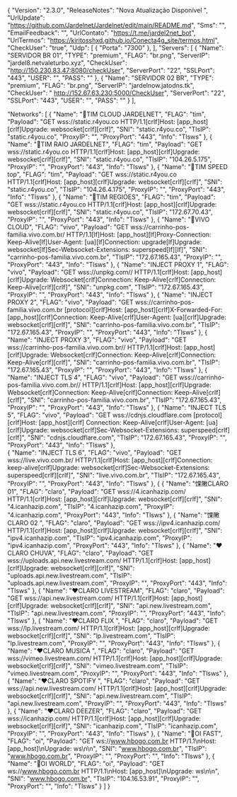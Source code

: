 {
  "Version": "2.3.0",
  "ReleaseNotes": "Nova Atualização Disponível ",
  "UrlUpdate": "https://github.com/Jardelnet/Jardelnet/edit/main/README.md",
  "Sms": "",
  "EmailFeedback": "",
  "UrlContato": "https://t.me/jardel2net_bot",
  "UrlTermos": "https://kiritosshxd.github.io/Conecta4g_site/termos.html",
  "CheckUser": "true",
  "Udp": [
    {
      "Porta": "7300"
    },
  ],
  "Servers": [
    {
      "Name": "SERVIDOR BR 01",
      "TYPE": "premium",
      "FLAG": "br.png",
      "ServerIP": "jardel8.netvaleturbo.xyz",
      "CheckUser": "http://150.230.83.47:8080/checkUser",
      "ServerPort": "22",
      "SSLPort": "443",
      "USER": "",
      "PASS": ""
    },
    {
      "Name": "SERVIDOR 02 BR",
      "TYPE": "premium",
      "FLAG": "br.png",
      "ServerIP": "jardelnow.jatodns.tk",
      "CheckUser": "
   http://152.67.63.230:5000/CheckUser",
      "ServerPort": "22",
      "SSLPort": "443",
      "USER": "",
      "PASS": ""
    }
    ],

"Networks": [
   {
      "Name": "💙TIM CLOUD JARDELNET",
      "FLAG": "tim",
      "Payload": "GET wss://static.r4you.co  HTTP/1.1[crlf]Host: [app_host][crlf]Upgrade: websocket[crlf][crlf]",
      "SNI": "static.r4you.co",
      "TlsIP": "static.r4you.co",
      "ProxyIP": "",
      "ProxyPort": "443",
      "Info": "Tlsws"
   },
    {
      "Name": "💙TIM RAIO JARDELNET",
      "FLAG": "tim",
      "Payload": "GET wss://static.r4you.co  HTTP/1.1[crlf]Host: [app_host][crlf]Upgrade: websocket[crlf][crlf]",
      "SNI": "static.r4you.co",
      "TlsIP": "104.26.5.175",
      "ProxyIP": "",
      "ProxyPort": "443",
      "Info": "Tlsws"
   },
    {
      "Name": "💙TIM SPEED top",
      "FLAG": "tim",
      "Payload": "GET wss://static.r4you.co  HTTP/1.1[crlf]Host: [app_host][crlf]Upgrade: websocket[crlf][crlf]",
      "SNI": "static.r4you.co",
      "TlsIP": "104.26.4.175",
      "ProxyIP": "",
      "ProxyPort": "443",
      "Info": "Tlsws"
   },
    {
      "Name": "💙TIM REGIOES",
      "FLAG": "tim",
      "Payload": "GET wss://static.r4you.co  HTTP/1.1[crlf]Host: [app_host][crlf]Upgrade: websocket[crlf][crlf]",
      "SNI": "static.r4you.co",
      "TlsIP": "172.67.70.43",
      "ProxyIP": "",
      "ProxyPort": "443",
      "Info": "Tlsws"
   },
    {
      "Name": "💜VIVO CLOUD",
      "FLAG": "vivo",
      "Payload": "GET wss://carrinho-pos-familia.vivo.com.br/ HTTP/1.1[lf]Host: [app_host][lf]Proxy-Connection: Keep-Alive[lf]User-Agent: [ua][lf]Connection: upgrade[lf]Upgrade: websocket[lf]Sec-Websocket-Extensions: superspeed[lf][lf]",
      "SNI": "carrinho-pos-familia.vivo.com.br",
      "TlsIP": "172.67.165.43",
      "ProxyIP": "",
      "ProxyPort": "443",
      "Info": "Tlsws"
   },
   {
   "Name": "INJECT PROXY 1",
   "FLAG": "vivo",
      "Payload": "GET wss://unpkg.com// HTTP/1.1[crlf]Host: [app_host][crlf]Upgrade: Websocket[crlf]Connection: Keep-Alive[crlf]Connection: Keep-Alive[crlf][crlf]",
      "SNI": "unpkg.com",
      "TlsIP": "172.67.165.43",
      "ProxyIP": "",
      "ProxyPort": "443",
      "Info": "Tlsws"
    },
  {
   "Name": "INJECT PROXY 2",
   "FLAG": "vivo",
      "Payload": "GET wss://carrinho-pos-familia.vivo.com.br [protocol][crlf]Host: [app_host][crlf]X-Forwarded-For: [app_host][crlf]Connection: Keep-Alive[crlf]User-Agent: [ua][crlf]Upgrade: websocket[crlf][crlf]",
      "SNI": "carrinho-pos-familia.vivo.com.br",
      "TlsIP": "172.67.165.43",
      "ProxyIP": "",
      "ProxyPort": "443",
      "Info": "Tlsws"
    },
   {
     "Name": "INJECT PROXY 3",
      "FLAG": "vivo",
      "Payload": "GET wss://carrinho-pos-familia.vivo.com.br// HTTP/1.1[crlf]Host: [app_host][crlf]Upgrade: Websocket[crlf]Connection: Keep-Alive[crlf]Connection: Keep-Alive[crlf][crlf]",
      "SNI": "carrinho-pos-familia.vivo.com.br",
      "TlsIP": "172.67.165.43",
      "ProxyIP": "",
      "ProxyPort": "443",
      "Info": "Tlsws"
    },
{
   "Name": "INJECT TLS 4",
      "FLAG": "vivo",
      "Payload": "GET wss://carrinho-pos-familia.vivo.com.br// HTTP/1.1[crlf]Host: [app_host][crlf]Upgrade: Websocket[crlf]Connection: Keep-Alive[crlf]Connection: Keep-Alive[crlf][crlf]",
      "SNI": "carrinho-pos-familia.vivo.com.br",
      "TlsIP": "172.67.165.43",
      "ProxyIP": "",
      "ProxyPort": "443",
      "Info": "Tlsws"
  },
  {
   "Name": "INJECT TLS 5",
   "FLAG": "vivo",
   "Payload": "GET wss://cdnjs.cloudflare.com [protocol][crlf]Host: [app_host][crlf] Connection: Keep-Alive[crlf]User-Agent: [ua][crlf]Upgrade: websocket[crlf]Sec-Websocket-Extensions: superspeed[crlf][crlf]",
   "SNI": "cdnjs.cloudflare.com",
   "TlsIP": "172.67.165.43",
   "ProxyIP": "",
   "ProxyPort": "443",
   "Info": "Tlsws"
  },  
  {
   "Name": "INJECT TLS 6",
   "FLAG": "vivo",
   "Payload": "GET wss://live.vivo.com.br/ HTTP/1.1[crlf]Host: [app_host][crlf]Connection: keep-alive[crlf]Upgrade: websocket[crlf]Sec-Websocket-Extensions: superspeed[crlf][crlf]",
   "SNI": "live.vivo.com.br",
   "TlsIP": "172.67.165.43",
   "ProxyIP": "",
   "ProxyPort": "443",
   "Info": "Tlsws"
  },
   {
      {
      "Name": "馃敶CLARO 01",
      "FLAG": "claro",
      "Payload": "GET wss://4.icanhazip.com/ HTTP/1.1[crlf]Host: [app_host][crlf]Upgrade: websocket[crlf][crlf]",
      "SNI": "4.icanhazip.com",
      "TlsIP": "4.icanhazip.com",
      "ProxyIP": "4.icanhazip.com",
      "ProxyPort": "443",
      "Info": "Tlsws"
    },
    {
      "Name": "馃敶CLARO 02 ",
      "FLAG": "claro",
      "Payload": "GET wss://ipv4.icanhazip.com/ HTTP/1.1[crlf]Host: [app_host][crlf]Upgrade: websocket[crlf][crlf]",
      "SNI": "ipv4.icanhazip.com",
      "TlsIP": "ipv4.icanhazip.com",
      "ProxyIP": "ipv4.icanhazip.com",
      "ProxyPort": "443",
      "Info": "Tlsws"
     },
    {
      "Name": "❤️CLARO CHUVA",
      "FLAG": "claro",
      "Payload": "GET wss://uploads.api.new.livestream.com/ HTTP/1.1[crlf]Host: [app_host][crlf]Upgrade: websocket[crlf][crlf]",
      "SNI": "uploads.api.new.livestream.com",
      "TlsIP": "uploads.api.new.livestream.com",
      "ProxyIP": "",
      "ProxyPort": "443",
      "Info": "Tlsws"
   },
    {
      "Name": "❤️CLARO LIVESTREAM",
      "FLAG": "claro",
      "Payload": "GET wss://api.new.livestream.com/ HTTP/1.1[crlf]Host: [app_host][crlf]Upgrade: websocket[crlf][crlf]",
      "SNI": "api.new.livestream.com",
      "TlsIP": "api.new.livestream.com",
      "ProxyIP": "",
      "ProxyPort": "443",
      "Info": "Tlsws"
   },
    {
      "Name": "❤️CLARO FLIX ",
      "FLAG": "claro",
      "Payload": "GET wss://lp.livestream.com/ HTTP/1.1[crlf]Host: [app_host][crlf]Upgrade: websocket[crlf][crlf]",
      "SNI": "lp.livestream.com",
      "TlsIP": "lp.livestream.com",
      "ProxyIP": "",
      "ProxyPort": "443",
      "Info": "Tlsws"
   },
    {
      "Name": "❤️CLARO MUSICA ",
      "FLAG": "claro",
      "Payload": "GET wss://vimeo.livestream.com/ HTTP/1.1[crlf]Host: [app_host][crlf]Upgrade: websocket[crlf][crlf]",
      "SNI": "vimeo.livestream.com",
      "TlsIP": "vimeo.livestream.com",
      "ProxyIP": "",
      "ProxyPort": "443",
      "Info": "Tlsws"
   },
    {
      "Name": "❤️CLARO SPOTIFY ",
      "FLAG": "claro",
      "Payload": "GET wss://api.new.livestream.com/ HTTP/1.1[crlf]Host: [app_host][crlf]Upgrade: websocket[crlf][crlf]",
      "SNI": "api.new.livestream.com",
      "TlsIP": "api.new.livestream.com",
      "ProxyIP": "",
      "ProxyPort": "443",
      "Info": "Tlsws"
   },
    {
      "Name": "❤️CLARO DEEZER",
      "FLAG": "claro",
      "Payload": "GET wss://icanhazip.com/ HTTP/1.1[crlf]Host: [app_host][crlf]Upgrade: websocket[crlf][crlf]",
      "SNI": "icanhazip.com",
      "TlsIP": "icanhazip.com",
      "ProxyIP": "",
      "ProxyPort": "443",
      "Info": "Tlsws"
   },
    {
      "Name": "💛OI FAST",
      "FLAG": "oi",
      "Payload": "GET ws://www.hbogo.com.br HTTP/1.1\nHost: [app_host]\nUpgrade: ws\n\n",
      "SNI": "www.hbogo.com.br",
      "TlsIP": "www.hbogo.com.br",
      "ProxyIP": "",
      "ProxyPort": "",
      "Info": "Tlsws"
   },
    {
      "Name": "💛OI WORLD",
      "FLAG": "oi",
      "Payload": "GET ws://www.hbogo.com.br HTTP/1.1\nHost: [app_host]\nUpgrade: ws\n\n",
      "SNI": "www.hbogo.com.br",
      "TlsIP": "104.16.53.91",
      "ProxyIP": "",
      "ProxyPort": "",
      "Info": "Tlsws"
    }
  ]
}
